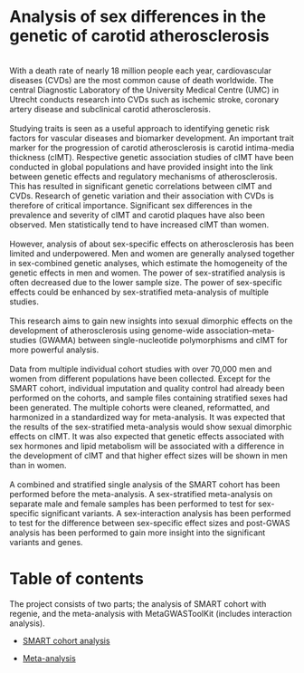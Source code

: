 # Analysis of sex differences in the genetic of carotid atherosclerosis

<br>
With a death rate of nearly 18 million people each year, cardiovascular diseases (CVDs) are the most common cause of death worldwide. The central Diagnostic Laboratory of the University Medical Centre (UMC) in Utrecht conducts research into CVDs such as ischemic stroke, coronary artery disease and subclinical carotid atherosclerosis. </br>

<br>
Studying traits is seen as a useful approach to identifying genetic risk factors for vascular diseases and biomarker development. An important trait marker for the progression of carotid atherosclerosis is carotid intima-media thickness (cIMT). Respective genetic association studies of cIMT have been conducted in global populations and have provided insight into the link between genetic effects and regulatory mechanisms of atherosclerosis. 
This has resulted in significant genetic correlations between cIMT and CVDs. Research of genetic variation and their association with CVDs is therefore of critical importance.  Significant sex differences in the prevalence and severity of cIMT and carotid plaques have also been observed. Men statistically tend to have increased cIMT than women.  </br>
 
<br>
However, analysis of about sex-specific effects on atherosclerosis has been limited and underpowered. Men and women are generally analysed together in sex-combined genetic analyses, which estimate the homogeneity of the genetic effects in men and women. The power of sex-stratified analysis is often decreased due to the lower sample size. The power of sex-specific effects could be enhanced by sex-stratified meta-analysis of multiple studies. </br>

<br>
This research aims to gain new insights into sexual dimorphic effects on the development of atherosclerosis using genome-wide association–meta-studies (GWAMA) between single-nucleotide polymorphisms and cIMT for more powerful analysis. </br>

<br>
Data from multiple individual cohort studies with over 70,000 men and women from different populations have been collected. Except for the SMART cohort, individual imputation and quality control had already been performed on the cohorts, and sample files containing stratified sexes had been generated. The multiple cohorts were cleaned, reformatted, and harmonized in a standardized way for meta-analysis. 
It was expected that the results of the sex-stratified meta-analysis would show sexual dimorphic effects on cIMT. It was also expected that genetic effects associated with sex hormones and lipid metabolism will be associated with a difference in the development of cIMT and that higher effect sizes will be shown in men than in women. </br>

<br>
A combined and stratified single analysis of the SMART cohort has been performed before the meta-analysis. A sex-stratified meta-analysis on separate male and female samples has been performed to test for sex-specific significant variants. A sex-interaction analysis has been performed to test for the difference between sex-specific effect sizes and post-GWAS analysis has been performed to gain more insight into the significant variants and genes. </br>



# Table of contents

The project consists of two parts; the analysis of SMART cohort with regenie, and the meta-analysis with MetaGWASToolKit (includes interaction analysis).

- [SMART cohort analysis](https://github.com/xEmz/UMC-GWAS-cIMT/tree/main/SMART-MR%20cohort%20analysis)

- [Meta-analysis](https://github.com/xEmz/UMC-GWAS-cIMT/tree/main/Meta-analysis)
